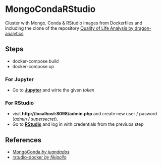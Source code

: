 # MongoCondaRStudio
Cluster with Mongo, Conda &amp; RStudio images from Dockerfiles and including the clone of the repository [Quality of Life Analysis by dragon-analytics](https://github.com/dragon-analytics/quality-of-life-analysis)

## Steps
- docker-compose build
- docker-compose up

### For Jupyter
- Go to [**Jupyter**](http://localhost:8888/) and wirte the given *token*

### For RStudio
- visit **http://localhost:8098/admin.php** and create new user / pasword (*admin / supersecret*).
- Go to [**RStudio**](http://localhost:8099) and log in with credentials from the previuos step


## References
- [MongoConda *by juandados*](https://github.com/juandados/MongoConda/tree/0299548ce045d6b52f50d4e07997ee585040add6)
- [rstudio-docker *by fikipollo*](https://github.com/fikipollo/rstudio-docker)
